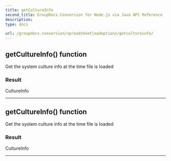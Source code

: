 ```yaml
---
title: getCultureInfo
second_title: GroupDocs.Conversion for Node.js via Java API Reference
description: 
type: docs

url: /groupdocs.conversion/spreadsheetloadoptions/getcultureinfo/
---
```


## getCultureInfo()  function
Get the system culture info at the time file is loaded

### Result
CultureInfo


---


## getCultureInfo()  function
Get the system culture info at the time file is loaded

### Result
CultureInfo


---


